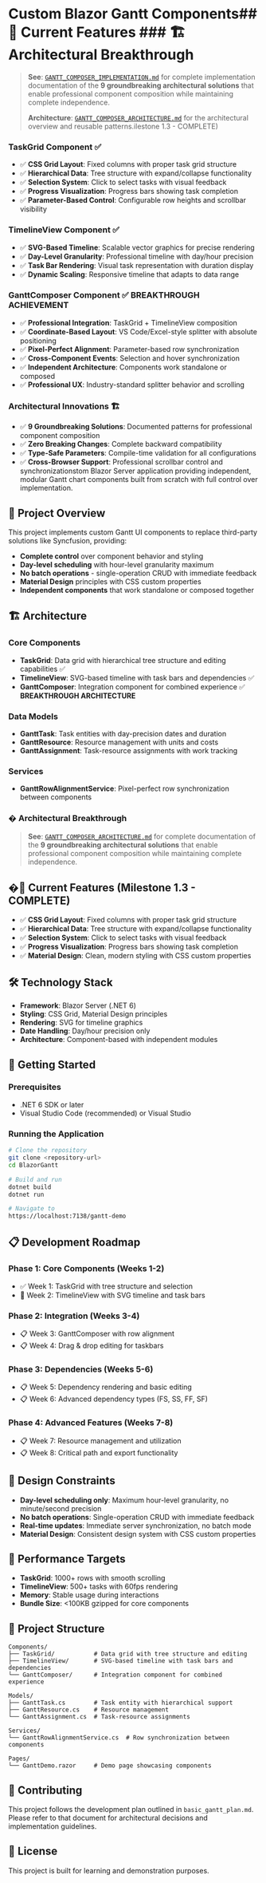 # Custom Blazor Gantt Components## 🎯 Current Features ### 🏗️ **Architectural Breakthrough**
> **See**: [`GANTT_COMPOSER_IMPLEMENTATION.md`](./GANTT_COMPOSER_IMPLEMENTATION.md) for complete implementation documentation of the **9 groundbreaking architectural solutions** that enable professional component composition while maintaining complete independence.
>
> **Architecture**: [`GANTT_COMPOSER_ARCHITECTURE.md`](./GANTT_COMPOSER_ARCHITECTURE.md) for the architectural overview and reusable patterns.ilestone 1.3 - COMPLETE)

### **TaskGrid Component** ✅
- ✅ **CSS Grid Layout**: Fixed columns with proper task grid structure
- ✅ **Hierarchical Data**: Tree structure with expand/collapse functionality
- ✅ **Selection System**: Click to select tasks with visual feedback
- ✅ **Progress Visualization**: Progress bars showing task completion
- ✅ **Parameter-Based Control**: Configurable row heights and scrollbar visibility

### **TimelineView Component** ✅
- ✅ **SVG-Based Timeline**: Scalable vector graphics for precise rendering
- ✅ **Day-Level Granularity**: Professional timeline with day/hour precision
- ✅ **Task Bar Rendering**: Visual task representation with duration display
- ✅ **Dynamic Scaling**: Responsive timeline that adapts to data range

### **GanttComposer Component** ✅ **BREAKTHROUGH ACHIEVEMENT**
- ✅ **Professional Integration**: TaskGrid + TimelineView composition
- ✅ **Coordinate-Based Layout**: VS Code/Excel-style splitter with absolute positioning
- ✅ **Pixel-Perfect Alignment**: Parameter-based row synchronization
- ✅ **Cross-Component Events**: Selection and hover synchronization
- ✅ **Independent Architecture**: Components work standalone or composed
- ✅ **Professional UX**: Industry-standard splitter behavior and scrolling

### **Architectural Innovations** 🏗️
- ✅ **9 Groundbreaking Solutions**: Documented patterns for professional component composition
- ✅ **Zero Breaking Changes**: Complete backward compatibility
- ✅ **Type-Safe Parameters**: Compile-time validation for all configurations
- ✅ **Cross-Browser Support**: Professional scrollbar control and synchronizationstom Blazor Server application providing independent, modular Gantt chart components built from scratch with full control over implementation.

<!-- Status Check Refresh: 2025-07-27 - Resolving phantom CI/CD Pipeline check -->

## 🚀 Project Overview

This project implements custom Gantt UI components to replace third-party solutions like Syncfusion, providing:
- **Complete control** over component behavior and styling
- **Day-level scheduling** with hour-level granularity maximum
- **No batch operations** - single-operation CRUD with immediate feedback
- **Material Design** principles with CSS custom properties
- **Independent components** that work standalone or composed together

## 🏗️ Architecture

### Core Components
- **TaskGrid**: Data grid with hierarchical tree structure and editing capabilities ✅
- **TimelineView**: SVG-based timeline with task bars and dependencies ✅
- **GanttComposer**: Integration component for combined experience ✅ **BREAKTHROUGH ARCHITECTURE**

### Data Models
- **GanttTask**: Task entities with day-precision dates and duration
- **GanttResource**: Resource management with units and costs
- **GanttAssignment**: Task-resource assignments with work tracking

### Services
- **GanttRowAlignmentService**: Pixel-perfect row synchronization between components

### �️ **Architectural Breakthrough**
> **See**: [`GANTT_COMPOSER_ARCHITECTURE.md`](./GANTT_COMPOSER_ARCHITECTURE.md) for complete documentation of the **9 groundbreaking architectural solutions** that enable professional component composition while maintaining complete independence.

## �🎯 Current Features (Milestone 1.3 - COMPLETE)

- ✅ **CSS Grid Layout**: Fixed columns with proper task grid structure
- ✅ **Hierarchical Data**: Tree structure with expand/collapse functionality
- ✅ **Selection System**: Click to select tasks with visual feedback
- ✅ **Progress Visualization**: Progress bars showing task completion
- ✅ **Material Design**: Clean, modern styling with CSS custom properties

## 🛠️ Technology Stack

- **Framework**: Blazor Server (.NET 6)
- **Styling**: CSS Grid, Material Design principles
- **Rendering**: SVG for timeline graphics
- **Date Handling**: Day/hour precision only
- **Architecture**: Component-based with independent modules

## 🚀 Getting Started

### Prerequisites
- .NET 6 SDK or later
- Visual Studio Code (recommended) or Visual Studio

### Running the Application

```bash
# Clone the repository
git clone <repository-url>
cd BlazorGantt

# Build and run
dotnet build
dotnet run

# Navigate to
https://localhost:7138/gantt-demo
```

## 📋 Development Roadmap

### Phase 1: Core Components (Weeks 1-2)
- ✅ Week 1: TaskGrid with tree structure and selection
- 🔄 Week 2: TimelineView with SVG timeline and task bars

### Phase 2: Integration (Weeks 3-4)
- 📋 Week 3: GanttComposer with row alignment
- 📋 Week 4: Drag & drop editing for taskbars

### Phase 3: Dependencies (Weeks 5-6)
- 📋 Week 5: Dependency rendering and basic editing
- 📋 Week 6: Advanced dependency types (FS, SS, FF, SF)

### Phase 4: Advanced Features (Weeks 7-8)
- 📋 Week 7: Resource management and utilization
- 📋 Week 8: Critical path and export functionality

## 🎨 Design Constraints

- **Day-level scheduling only**: Maximum hour-level granularity, no minute/second precision
- **No batch operations**: Single-operation CRUD with immediate feedback
- **Real-time updates**: Immediate server synchronization, no batch mode
- **Material Design**: Consistent design system with CSS custom properties

## 🔧 Performance Targets

- **TaskGrid**: 1000+ rows with smooth scrolling
- **TimelineView**: 500+ tasks with 60fps rendering
- **Memory**: Stable usage during interactions
- **Bundle Size**: <100KB gzipped for core components

## 📁 Project Structure

```
Components/
├── TaskGrid/           # Data grid with tree structure and editing
├── TimelineView/       # SVG-based timeline with task bars and dependencies
└── GanttComposer/      # Integration component for combined experience

Models/
├── GanttTask.cs        # Task entity with hierarchical support
├── GanttResource.cs    # Resource management
└── GanttAssignment.cs  # Task-resource assignments

Services/
└── GanttRowAlignmentService.cs  # Row synchronization between components

Pages/
└── GanttDemo.razor     # Demo page showcasing components
```

## 🤝 Contributing

This project follows the development plan outlined in `basic_gantt_plan.md`. Please refer to that document for architectural decisions and implementation guidelines.

## 📄 License

This project is built for learning and demonstration purposes.
